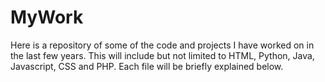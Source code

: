 # MyWork
Here is a repository of some of the code and projects I have worked on in the last few years. This will include but not limited to HTML, Python, Java, Javascript, CSS and PHP. Each file will be briefly explained below.


